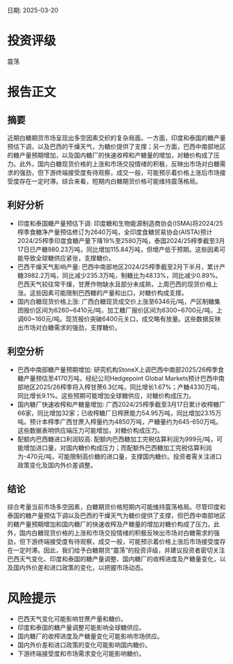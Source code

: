 
日期: 2025-03-20

# 投资评级

震荡

# 报告正文

## 摘要

近期白糖期货市场呈现出多空因素交织的复杂局面。一方面，印度和泰国的糖产量预估下调，以及巴西的干燥天气，为糖价提供了支撑；另一方面，巴西中南部地区的糖产量预期增加，以及国内糖厂的快速收榨和产糖量的增加，对糖价构成了压力。此外，国内白糖现货价格的上涨和市场交投情绪的积极，反映出市场对白糖需求的强劲，但下游终端接受度有待观察，成交一般，可能预示着价格上涨后市场接受度存在一定时滞。综合来看，短期内白糖期货价格可能维持震荡格局。

## 利好分析

* 印度和泰国糖产量预估下调: 印度糖和生物能源制造商协会(ISMA)将2024/25榨季食糖净产量预估修订为2640万吨，全印度食糖贸易协会(AISTA)预计2024/25榨季印度食糖产量下降19%至2580万吨，泰国2024/25榨季截至3月17日已产糖980.23万吨，同比增加115.84万吨，但增产低于预期。这些因素可能导致全球糖供应紧张，支撑糖价。
* 巴西干燥天气影响产量: 巴西中南部地区2024/25榨季截至2月下半月，累计产糖3982.2万吨，同比减少235.3万吨，制糖比为48.13%，同比减少0.89%。巴西天气较往常干燥，甘蔗作物缺水且部分未成熟，上周巴西的现货价格上涨。这些因素可能限制巴西糖的产量和出口，对糖价构成支撑。
* 国内白糖现货价格上涨: 广西白糖现货成交价上涨至6346元/吨，产区制糖集团报价区间为6260~6410元/吨，加工糖厂报价区间为6300~6700元/吨，上调60~160元/吨。现货报价突破6400元关口，成交略有放量。这些数据反映出市场对白糖需求的强劲，支撑糖价。

## 利空分析

* 巴西中南部糖产量预期增加: 研究机构StoneX上调巴西中南部2025/26榨季食糖产量预估至4170万吨，经纪公司Hedgepoint Global Markets预计巴西中南部地区2025/26榨季将入榨甘蔗6.3亿吨，同比增长1.67%；产糖4330万吨，同比增长9.1%。这些预期可能增加全球糖供应，对糖价构成压力。
* 国内糖厂快速收榨和产糖量增加: 广西2024/25榨季截至3月17日累计收榨糖厂66家，同比增加32家；已收榨糖厂日榨蔗能力54.95万吨，同比增加23.15万吨。预计本榨季广西甘蔗入榨量约为4850万吨，产糖量约为645-650万吨。这些数据表明供应端压力可能增加，对糖价构成压力。
* 配额内巴西糖进口利润较高: 配额内巴西糖加工完税估算利润为999元/吨，可能增加进口量，对国内糖价构成压力；而配额外巴西糖加工完税估算利润为-470元/吨，可能限制高价糖的进口量，支撑国内糖价。投资者需关注进口政策变化及国内外价差调整。

## 结论

综合考量当前市场多空因素，白糖期货价格短期内可能维持震荡格局。尽管印度和泰国的糖产量预估下调以及巴西的干燥天气为糖价提供了支撑，但巴西中南部地区的糖产量预期增加和国内糖厂的快速收榨及产糖量的增加对糖价构成了压力。此外，国内白糖现货价格的上涨和市场交投情绪的积极反映出市场对白糖需求的强劲，但下游终端接受度有待观察，成交一般，可能预示着价格上涨后市场接受度存在一定时滞。因此，我们给予白糖期货“震荡”的投资评级，并建议投资者密切关注巴西天气变化、印度和泰国的糖产量调整、国内糖厂的收榨进度及产糖量变化，以及国内外价差和进口政策的变化，以把握市场动态。

# 风险提示

* 巴西天气变化可能影响甘蔗产量和糖价。
* 印度和泰国的糖产量调整可能影响全球糖供应。
* 国内糖厂的收榨进度及产糖量变化可能影响市场供应。
* 国内外价差和进口政策的变化可能影响国内糖价。
* 下游终端接受度和市场需求变化可能影响糖价。
